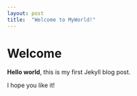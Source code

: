 ```yaml
---
layout: post
title:  "Welcome to MyWorld!"
---
```


# Welcome

**Hello world**, this is my first Jekyll blog post.

I hope you like it!
